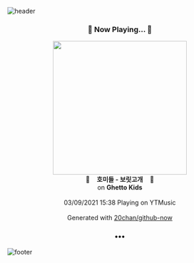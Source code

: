 ![header](https://capsule-render.vercel.app/api?type=wave&height=170&section=header&text=Hi.%20I'm%20SHIFT&fontColor=090707&fontAlignX=45&fontAlignY=65&fontSize=100)

<h3 align="center">🎵 Now Playing... 🎵</h3>
<p align="center">
  <a href="https://music.youtube.com/watch?v=oYf__2c1Yug">
    <img width="300" src="https://lh3.googleusercontent.com/hpoQzJXKEgmjThVtdpjX_C6MZ19pJ3Y60MweuxrhV5xV3DJnRAzNnh8daudwU_OgrHt54S4lJWcmaeQqNA">
  </a>
  <br>
  🎵&nbsp&nbsp&nbsp <b>호미들 - 보릿고개</b> &nbsp&nbsp&nbsp🎵
  <br>
  on <b>Ghetto Kids</b>
  
  <br />
  <br />
  03/09/2021 15:38 Playing on YTMusic
  <br />
  <br />
  Generated with <a href="https://github.com/20chan/github-now">20chan/github-now</a>
</p>

<h3 align="center">•••</h3>

![footer](https://capsule-render.vercel.app/api?type=wave&height=150&section=footer)
